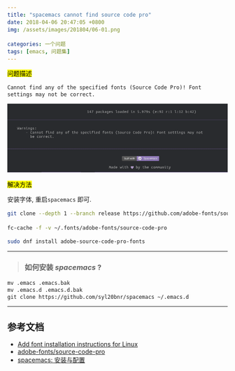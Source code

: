 ```yaml
---
title: "spacemacs cannot find source code pro"
date: 2018-04-06 20:47:05 +0800
img: /assets/images/201804/06-01.png

categories: 一个问题
tags: [emacs, 问题集]
---
```


<mark>问题描述</mark>

```
Cannot find any of the specified fonts (Source Code Pro)! Font settings may not be correct.
```

![spacemacs](/assets/images/201804/06-01.png)

<mark>解决方法</mark>

安装字体, 重启`spacemacs` 即可.

```bash
git clone --depth 1 --branch release https://github.com/adobe-fonts/source-code-pro.git ~/.fonts/adobe-fonts/source-code-pro

fc-cache -f -v ~/.fonts/adobe-fonts/source-code-pro
```

```bash
sudo dnf install adobe-source-code-pro-fonts
```

---

>### 如何安装 _spacemacs_ ?
>
```
mv .emacs .emacs.bak
mv .emacs.d .emacs.d.bak
git clone https://github.com/syl20bnr/spacemacs ~/.emacs.d
```
>


---
## 参考文档
- [Add font installation instructions for Linux ](https://github.com/adobe-fonts/source-code-pro/issues/17#issuecomment-8967116)
- [adobe-fonts/source-code-pro](https://github.com/adobe-fonts/source-code-pro/releases/tag/variable-fonts)
- [spacemacs: 安装与配置](https://bitmingw.com/2017/03/02/spacemacs-install-configuration/)
